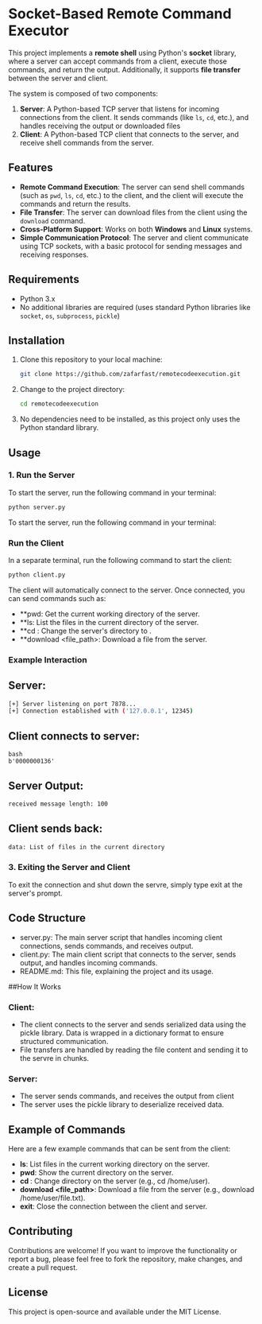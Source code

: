# Socket-Based Remote Command Executor

This project implements a **remote shell** using Python's **socket** library, where a server can accept commands from a client, execute those commands, and return the output. Additionally, it supports **file transfer** between the server and client.

The system is composed of two components:
1. **Server**: A Python-based TCP server that listens for incoming connections from the client. It sends commands (like `ls`, `cd`, etc.), and handles receiving the output or downloaded files
2. **Client**: A Python-based TCP client that connects to the server, and receive shell commands from the server. 

## Features
- **Remote Command Execution**: The server can send shell commands (such as `pwd`, `ls`, `cd`, etc.) to the client, and the client will execute the commands and return the results.
- **File Transfer**: The server can download files from the client using the `download` command.
- **Cross-Platform Support**: Works on both **Windows** and **Linux** systems.
- **Simple Communication Protocol**: The server and client communicate using TCP sockets, with a basic protocol for sending messages and receiving responses.

## Requirements
- Python 3.x
- No additional libraries are required (uses standard Python libraries like `socket`, `os`, `subprocess`, `pickle`)

## Installation

1. Clone this repository to your local machine:
    ```bash
    git clone https://github.com/zafarfast/remotecodeexecution.git
    ```

2. Change to the project directory:
    ```bash
    cd remotecodeexecution
    ```

3. No dependencies need to be installed, as this project only uses the Python standard library.

## Usage

### 1. Run the Server

To start the server, run the following command in your terminal:

```bash
python server.py
```
To start the server, run the following command in your terminal:


### Run the Client

In a separate terminal, run the following command to start the client:

```bash
python client.py
```

The client will automatically connect to the server. Once connected, you can send commands such as:

- **pwd: Get the current working directory of the server.
- **ls: List the files in the current directory of the server.
- **cd <directory>: Change the server's directory to <directory>.
- **download <file_path>: Download a file from the server.

### Example Interaction
## Server:

``` bash
[+] Server listening on port 7878...
[+] Connection established with ('127.0.0.1', 12345)
```

## Client connects to server:
```
bash
b'0000000136'
```



## Server Output:

```bash
received message length: 100
```

## Client sends back:

```bash
data: List of files in the current directory
```

### 3. Exiting the Server and Client
To exit the connection and shut down the servre, simply type exit at the server's prompt.

## Code Structure

- server.py: The main server script that handles incoming client connections, sends commands, and receives output.
- client.py: The main client script that connects to the server, sends output, and handles incoming commands.
- README.md: This file, explaining the project and its usage.

##How It Works

### Client:
- The client connects to the server and sends serialized data using the pickle library. Data is wrapped in a dictionary format to ensure structured communication.
- File transfers are handled by reading the file content and sending it to the servre in chunks.

### Server:
- The server sends commands, and receives the output from client
- The server uses the pickle library to deserialize received data.


## Example of Commands
Here are a few example commands that can be sent from the client:

- **ls**: List files in the current working directory on the server.
- **pwd**: Show the current directory on the server.
- **cd <directory>**: Change directory on the server (e.g., cd /home/user).
- **download <file_path>**: Download a file from the server (e.g., download /home/user/file.txt).
- **exit**: Close the connection between the client and server.

## Contributing
Contributions are welcome! If you want to improve the functionality or report a bug, please feel free to fork the repository, make changes, and create a pull request.

## License
This project is open-source and available under the MIT License.





